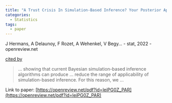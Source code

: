 ```yaml
---
title: "A Trust Crisis In Simulation-Based Inference? Your Posterior Approximations Can Be Unfaithful"
categories:
  - Statistics
tags:
  - paper
---
```

J Hermans, A Delaunoy, F Rozet, A Wehenkel, V Begy… - stat, 2022 - openreview.net

[cited by](https://scholar.google.com/scholar?cites=5112660039731618411&as_sdt=5,44&sciodt=0,44&hl=en&num=20)

>… showing that current Bayesian simulation-based inference algorithms can produce … reduce the range of applicability of simulation-based inference. For this reason, we …

Link to paper: [https://openreview.net/pdf?id=leiPG0Z_PAR](https://openreview.net/pdf?id=leiPG0Z_PAR)
